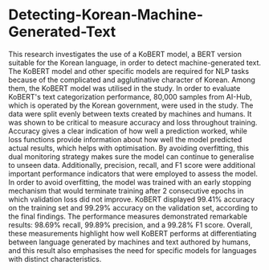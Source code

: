 # Detecting-Korean-Machine-Generated-Text

This research investigates the use of a KoBERT model, a BERT version suitable for the Korean language, in order to detect machine-generated text. The KoBERT model and other specific models are required for NLP tasks because of the complicated and agglutinative character of Korean. Among them, the KoBERT model was utilised in the study. In order to evaluate KoBERT's text categorization performance, 80,000 samples from AI-Hub, which is operated by the Korean government, were used in the study. The data were split evenly between texts created by machines and humans. It was shown to be critical to measure accuracy and loss throughout training. Accuracy gives a clear indication of how well a prediction worked, while loss functions provide information about how well the model predicted actual results, which helps with optimisation. By avoiding overfitting, this dual monitoring strategy makes sure the model can continue to generalise to unseen data. Additionally, precision, recall, and F1 score were additional important performance indicators that were employed to assess the model. In order to avoid overfitting, the model was trained with an early stopping mechanism that would terminate training after 2 consecutive epochs in which validation loss did not improve. KoBERT displayed 99.41% accuracy on the training set and 99.29% accuracy on the validation set, according to the final findings. The performance measures demonstrated remarkable results: 98.69% recall, 99.89% precision, and a 99.28% F1 score. Overall, these measurements highlight how well KoBERT performs at differentiating between language generated by machines and text authored by humans, and this result also emphasises the need for specific models for languages with distinct characteristics. 
